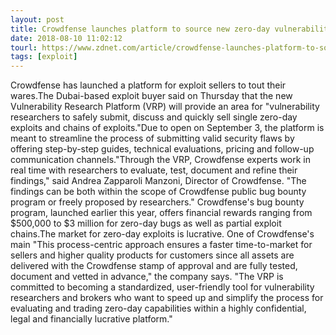 ```yaml
---
layout: post
title: Crowdfense launches platform to source new zero-day vulnerabilities for sale
date: 2018-08-10 11:02:12
tourl: https://www.zdnet.com/article/crowdfense-launches-platform-to-source-new-zero-day-vulnerabilities-for-sale/
tags: [exploit]
---
```

Crowdfense has launched a platform for exploit sellers to tout their wares.The Dubai-based exploit buyer said on Thursday that the new Vulnerability Research Platform (VRP) will provide an area for "vulnerability researchers to safely submit, discuss and quickly sell single zero-day exploits and chains of exploits."Due to open on September 3, the platform is meant to streamline the process of submitting valid security flaws by offering step-by-step guides, technical evaluations, pricing and follow-up communication channels."Through the VRP, Crowdfense experts work in real time with researchers to evaluate, test, document and refine their findings," said Andrea Zapparoli Manzoni, Director of Crowdfense. "The findings can be both within the scope of Crowdfense public bug bounty program or freely proposed by researchers." Crowdfense's bug bounty program, launched earlier this year, offers financial rewards ranging from $500,000 to $3 million for zero-day bugs as well as partial exploit chains.The market for zero-day exploits is lucrative. One of Crowdfense's main "This process-centric approach ensures a faster time-to-market for sellers and higher quality products for customers since all assets are delivered with the Crowdfense stamp of approval and are fully tested, document and vetted in advance," the company says. "The VRP is committed to becoming a standardized, user-friendly tool for vulnerability researchers and brokers who want to speed up and simplify the process for evaluating and trading zero-day capabilities within a highly confidential, legal and financially lucrative platform."